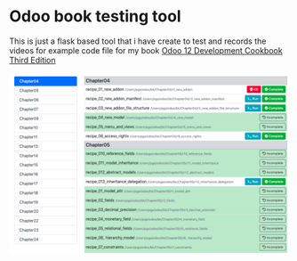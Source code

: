 # Odoo book testing tool

This is just a flask based tool that i have create to test and records the videos for example code file for my book [Odoo 12 Development Cookbook Third Edition][book_link]

![Build Status](static/screenshot.png)

[book_link]: <https://www.amazon.in/dp/B07PP3N419>